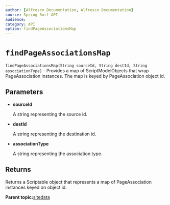 ```yaml
---
author: [Alfresco Documentation, Alfresco Documentation]
source: Spring Surf API
audience: 
category: API
option: findPageAssociationsMap
---
```


# `findPageAssociationsMap`

`findPageAssociationsMap(String sourceId, String destId, String associationType)` - Provides a map of ScriptModelObjects that wrap PageAssociation instances. The map is keyed by PageAssociation object id.

## Parameters

-   **sourceId**

    A string representing the source id.

-   **destId**

    A string representing the destination id.

-   **associationType**

    A string representing the association type.


## Returns

Returns a Scriptable object that represents a map of PageAssociation instances keyed on object id.

**Parent topic:**[sitedata](../references/APISurf-sitedata.md)

